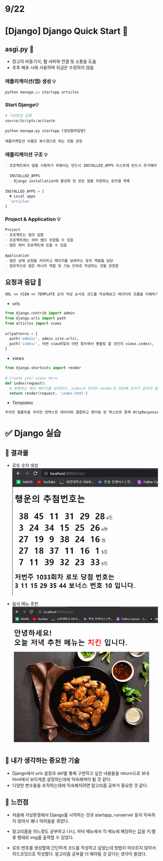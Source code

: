 # 9/22

# [Django] Django Quick Start 📝

## **asgi.py** 💭

- 장고의 비동기식, 웹 서버와 연결 및 소통을 도움
- 추후 배포 시에 사용하며 지금은 수정하지 않음

### 애플리케이션(앱) 생성 💡

```js
python manage.py startapp articles
```

### Start Django💡

```py
# 가상환경 실행
source/Scripts/actiavte

python manage.py startapp [생성할파일명]

애플리케잏션 이름은 복수형으로 하는 것을 권장
```

### 애플리케이션 구조 💡

```js
- 프로젝트에서 앱을 사용하기 위해서는 반드시 INSTALLED_APPS 리스트에 반드시 추가해야 함

- INSTALLED_APPS
  - Django installation에 활성화 된 모든 앱을 지정하는 문자열 목록

INSTALLED_APPS = [
  # Local apps
  'articles'
]
```

### Project & Application 💡

```js
Project
- 프로젝트는 앱의 집합
- 프로젝트에는 여러 앱이 포함될 수 있음
- 앱은 여러 프로젝트에 있을 수 있음

Application
- 앱은 실제 요청을 처리하고 페이지를 보여주는 등의 역할을 담당
- 일반적으로 앱은 하나의 역할 및 기능 단위로 작성하는 것을 권장함
```

## **요청과 응답** 💭

```js
URL => VIEW => TEMPLATE 순의 작성 순서로 코드를 작성해보고 데이터의 흐름을 이해하기
```

- urls

```py
from django.contrib import admin
from django.urls import path
from articles import views

urlpatterns = [
  path('admin/', admin.site.urls),
  path('index/', 어떤 view파일의 어떤 함수에서 핸들링 할 것인지 views.index),
]
```

- views

```py
from django.shortcuts import render

# Create your views here.
def index(request):
  # 환영하는 메인 페이지를 보여준다. index의 인자와 render의 첫번쨰 인자가 같아야 함
  return render(request, 'index.html')
```

- Templates

```py
주어진 템플릿을 주어진 컨텍스트 데이터와 결합하고 렌더링 된 텍스트와 함께 HttpResponse 객체를 반환하는 함수
```

# ✅ Django 실습

## 📑 결과물

- 로또 숫자 생성
  ![](./2022.09.22%20Django%20%EB%A1%9C%EB%98%90%20%EC%8B%A4%EC%8A%B5.gif)

- 음식 메뉴 추천
  ![](2022.09.22%20Django%20%EB%A9%94%EB%89%B4%20%EC%8B%A4%EC%8A%B5.gif)

## 🔎 내가 생각하는 중요한 기술

- Django에서 urls 설정과 def를 통해 구현하고 싶은 내용들을 return으로 보내 html에서 보이게끔 설정하는데에 익숙해져야 될 것 같다.
- 다양한 변수들을 조작하는데에 익숙해지려면 알고리즘 공부가 중요한 것 같다.

## 💎 느낀점

- 처음에 가상환경에서 Django를 시작하는 것과 startapp, runserver 등이 익숙하지 않아서 꽤나 어려움을 겪었다.

- 알고리즘을 어느정도 공부하고 나니, 저녁 메뉴에서 각 메뉴에 해당하는 값을 키:벨류 형태로 img를 출력할 수 있었다.

- 로또 번호를 생성할때 간단하게 코드를 작성하고 싶었는데 방법이 떠오르지 않아서 하드코딩으로 작성했다. 알고리즘 공부를 더 해야될 것 같다는 생각이 들었다.
